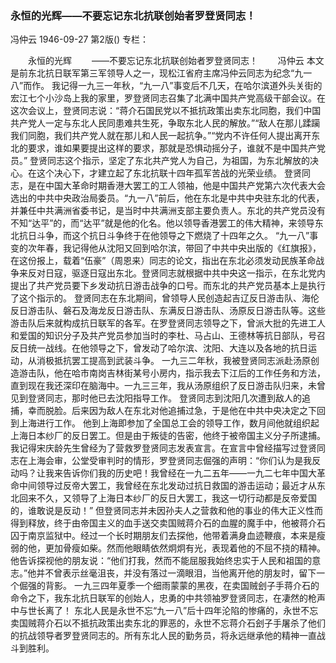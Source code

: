 ### 永恒的光辉——不要忘记东北抗联创始者罗登贤同志！
冯仲云
1946-09-27
第2版()
专栏：

　　永恒的光辉
　　——不要忘记东北抗联创始者罗登贤同志！
　　冯仲云
    本文是前东北抗日联军第三军领导人之一，现松江省府主席冯仲云同志为纪念“九一八”而作。
    我记得一九三一年秋，“九一八”事变后不几天，在哈尔滨道外头关街的宏江七个小沙岛上我的家里，罗登贤同志召集了北满中国共产党高级干部会议。在这次会议上，登贤同志说：“蒋介石国民党以不抵抗政策出卖东北同胞，我们中国共产党人一定与东北人民同患难共生死，争取东北人民的解放。”“敌人在那儿蹂躏我们同胞，我们共产党人就在那儿和人民一起抗争。”“党内不许任何人提出离开东北的要求，谁如果要提出这样的要求，那就是恐惧动摇分子，谁就不是中国共产党员。”
    登贤同志这个指示，坚定了东北共产党人为自己，为祖国，为东北解放的决心。在这个决心下，才建立起了东北抗联十四年孤军苦战的光荣业绩。
    登贤同志，是在中国大革命时期香港大罢工的工人领袖，他是中国共产党第六次代表大会选出的中共中央政治局委员。“九一八”前后，他在东北是中共中央驻东北的代表，并兼任中共满洲省委书记，是当时中共满洲支部主要负责人。东北的共产党员没有不知“达平”的，而“达平”就是他的化名。他以领导香港罢工的伟大精神，来领导东北抗日斗争，而这个抗日斗争终于在他领导之下燃烧了十四年之久。
    “九一八”事变的次年春，我记得他从沈阳又回到哈尔滨，带回了中共中央出版的《红旗报》，在这份报上，载着“伍豪”（周恩来）同志的论文，指出在东北必须发动民族革命战争来反对日寇，驱逐日寇出东北。登贤同志就根据中共中央这一指示，在东北党内提出了共产党员要下乡发动抗日游击战争的口号。而东北的共产党员基本上是执行了这个指示的。
    登贤同志在东北期间，曾领导人民创造起吉辽反日游击队、海伦反日游击队、磐石及海龙反日游击队、东满反日游击队、汤原反日游击队等。这些游击队后来就构成抗日联军的各军。在罗登贤同志领导之下，曾派大批的先进工人和爱国的知识分子及共产党员参加当时的李杜、马占山、王德林等抗日部队，号召反日统一战线。在他领导之下，曾发动了哈尔滨、沈阳、大连以及各地的抗日运动，从消极抵抗罢工提高到武装斗争。
    一九三二年秋，我被登贤同志派赴汤原创造游击队，他在哈市南岗吉林街某号小房内，指示我去下江后的工作任务和方法，直到现在我还深印在脑海中。一九三三年，我从汤原组织了反日游击队归来，未曾见到登贤同志，那时他已去沈阳指导工作。
    登贤同志到沈阳几次遭到敌人的追捕，幸而脱脸。后来因为敌人在东北对他追捕过急，于是他在中共中央决定之下回到上海进行工作。
    他到上海即参加了全国总工会的领导工作，数月间他就组织起上海日本纱厂的反日罢工。但是由于叛徒的告密，他终于被帝国主义分子所逮捕。
    我记得宋庆龄先生曾经为了营救罗登贤同志发表宣言。在宣言中曾经描写过登贤同志在上海会审，公堂受审判时的情形，罗登贤同志倔强的声明：“你们认为是我反动吗？让我来告诉你们我的历史吧！我曾经在一九二五年——一九二七年中国大革命中间领导过反帝大罢工，我曾经在东北发动过抗日救国的游击运动；最近才从东北回来不久，又领导了上海日本纱厂的反日大罢工，我这一切行动都是反帝爱国的，谁敢说是反动！”
    但登贤同志并未因孙夫人之营救和他的事业的伟大正义性而得到释放，终于由帝国主义的血手送交卖国贼蒋介石的血腥的魔手中，他被蒋介石囚于南京监狱中。经过一个长时期朋友们去探他，他带着满身血迹鞭痕，本来是瘦弱的他，更加骨瘦如柴。然而他眼睛依然炯炯有光，表现着他的不屈不挠的精神。他告诉探视他的朋友说：“他们打我，然而不能屈服我始终忠实于人民和祖国的意志。”他并不曾表示丝毫沮丧，并没有落过一滴眼泪，当他离开他的朋友时，留下一个倔强的背影。
    一九三四年夏季一个细雨蒙蒙的黑夜，在卖国贼刽子手蒋介石的命令之下，我东北抗日联军的创始人，忠勇的中共领袖罗登贤同志，在凄然的枪声中与世长离了！
    东北人民是永世不忘“九一八”后十四年沦陷的惨痛的，永世不忘卖国贼蒋介石以不抵抗政策出卖东北的罪恶的，永世不忘蒋介石刽子手屠杀了他们的抗战领导者罗登贤同志的。所有东北人民的勤务员，将永远继承他的精神一直战斗到胜利。

